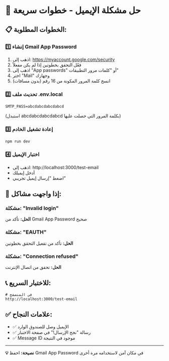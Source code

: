 # 🔧 حل مشكلة الإيميل - خطوات سريعة

## 📋 الخطوات المطلوبة:

### 1️⃣ إنشاء Gmail App Password
1. اذهب إلى: https://myaccount.google.com/security
2. فعّل التحقق بخطوتين إذا لم يكن مفعلاً
3. اذهب إلى "App passwords" أو "كلمات مرور التطبيقات"
4. اختر "Mail" وجهازك
5. انسخ كلمة المرور المكونة من 16 رقم (بدون مسافات)

### 2️⃣ تحديث ملف .env.local
```
SMTP_PASS=abcdabcdabcdabcd
```
(استبدل abcdabcdabcdabcd بكلمة المرور التي حصلت عليها)

### 3️⃣ إعادة تشغيل الخادم
```
npm run dev
```

### 4️⃣ اختبار الإيميل
- اذهب إلى: http://localhost:3000/test-email
- أدخل إيميلك
- اضغط "إرسال إيميل تجريبي"

## 🎯 إذا واجهت مشاكل:

### مشكلة: "Invalid login"
**الحل:** تأكد من Gmail App Password صحيح

### مشكلة: "EAUTH"
**الحل:** تأكد من تفعيل التحقق بخطوتين

### مشكلة: "Connection refused"
**الحل:** تحقق من اتصال الإنترنت

## 📞 للاختبار السريع:
```
# في المتصفح
http://localhost:3000/test-email
```

## ✅ علامات النجاح:
- ✅ الإيميل وصل للصندوق الوارد
- ✅ رسالة "نجح الإرسال!" في صفحة الاختبار
- ✅ Message ID موجود في النتيجة

---
**💡 نصيحة:** احفظ Gmail App Password في مكان آمن لاستخدامه مرة أخرى